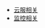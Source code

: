 -  [云服相关](https://github.com/lin-tianyang/dev/tree/master/devops/aws)
- [监控相关](https://github.com/lin-tianyang/dev/tree/master/devops/Monitoring_related)

